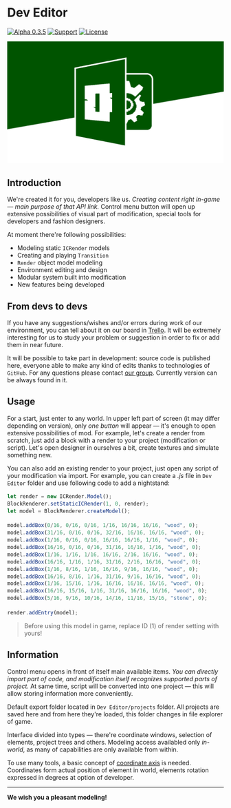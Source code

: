 # Dev Editor

[![Alpha 0.3.5](https://img.shields.io/badge/version-0.3.5-green.svg)](https://icmods.mineprogramming.org/mod?id=614)
[![Support](https://img.shields.io/github/repo-size/nernar/dev-editor)](https://vk.com/nteditor)
[![License](https://img.shields.io/:license-apache-blue.svg)](http://www.apache.org/licenses/LICENSE-2.0.html)

![Logo](.preview/header.png)

## Introduction

We're created it for you, developers like us. *Creating content right in-game — main purpose of that API link.* Control menu button will open up extensive possibilities of visual part of modification, special tools for developers and fashion designers.

At moment there're following possibilities:
- Modeling static `ICRender` models
- Creating and playing `Transition`
- `Render` object model modeling
- Environment editing and design
- Modular system built into modification
- New features being developed

## From devs to devs

If you have any suggestions/wishes and/or errors during work of our environment, you can tell about it on our board in [Trello](https://trello.com/b/wzYtpA3W/dev-editor). It will be extremely interesting for us to study your problem or suggestion in order to fix or add them in near future.

It will be possible to take part in development: source code is published here, everyone able to make any kind of edits thanks to technologies of `GitHub`. For any questions please contact [our group](https://vk.me/nernar). Currently version can be always found in it.

## Usage

For a start, just enter to any world. In upper left part of screen (it may differ depending on version), only *one button* will appear — it's enough to open extensive possibilities of mod. For example, let's create a render from scratch, just add a block with a render to your project (modification or script). Let's open designer in ourselves a bit, create textures and simulate something new.

You can also add an existing render to your project, just open any script of your modification via import. For example, you can create a *.js* file in `Dev Editor` folder and use following code to add a nightstand:

```js
let render = new ICRender.Model();
BlockRenderer.setStaticICRender(1, 0, render);
let model = BlockRenderer.createModel();

model.addBox(0/16, 0/16, 0/16, 1/16, 16/16, 16/16, "wood", 0);
model.addBox(31/16, 0/16, 0/16, 32/16, 16/16, 16/16, "wood", 0);
model.addBox(1/16, 0/16, 0/16, 16/16, 16/16, 1/16, "wood", 0);
model.addBox(16/16, 0/16, 0/16, 31/16, 16/16, 1/16, "wood", 0);
model.addBox(1/16, 1/16, 1/16, 16/16, 2/16, 16/16, "wood", 0);
model.addBox(16/16, 1/16, 1/16, 31/16, 2/16, 16/16, "wood", 0);
model.addBox(1/16, 8/16, 1/16, 16/16, 9/16, 16/16, "wood", 0);
model.addBox(16/16, 8/16, 1/16, 31/16, 9/16, 16/16, "wood", 0);
model.addBox(1/16, 15/16, 1/16, 16/16, 16/16, 16/16, "wood", 0);
model.addBox(16/16, 15/16, 1/16, 31/16, 16/16, 16/16, "wood", 0);
model.addBox(5/16, 9/16, 10/16, 14/16, 11/16, 15/16, "stone", 0);

render.addEntry(model);
```

> Before using this model in game, replace ID (1) of render setting with yours!

## Information

Control menu opens in front of itself main available items. *You can directly import part of code, and modification itself recognizes supported parts of project.* At same time, script will be converted into one project — this will allow storing information more conveniently.

Default export folder located in `Dev Editor/projects` folder. All projects are saved here and from here they're loaded, this folder changes in file explorer of game.

Interface divided into types — there're coordinate windows, selection of elements, project trees and others. Modeling access availabled only *in-world*, as many of capabilities are only available from within.

To use many tools, a basic concept of [coordinate axis](https://en.wikipedia.org/wiki/Coordinate_system) is needed. Coordinates form actual position of element in world, elements rotation expressed in degrees at option of developer.

---

**We wish you a pleasant modeling!**
